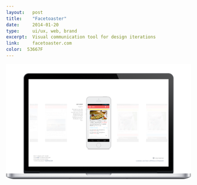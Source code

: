```yaml
---
layout:   post
title:    "Facetoaster"
date:     2014-01-20
type:     ui/ux, web, brand
excerpt:  Visual communication tool for design iterations
link:     facetoaster.com
color:  53667F
---
```


![Thumb](/images/facetoaster_thumbnail.png)